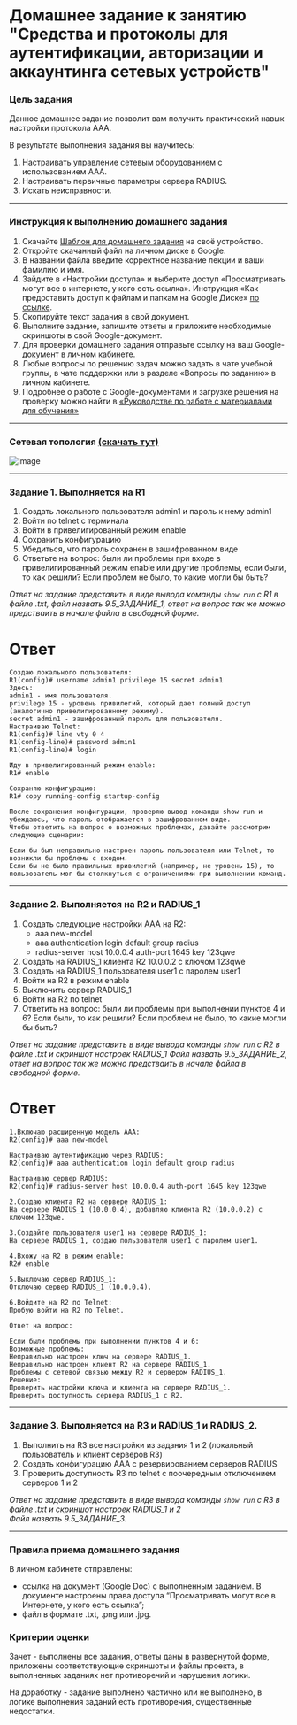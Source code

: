 # Домашнее задание к занятию "Средства и протоколы для аутентификации, авторизации и аккаунтинга сетевых устройств"


### Цель задания

Данное домашнее задание позволит вам получить практический навык настройки протокола ААА.

В результате выполнения задания вы научитесь:  

1. Настраивать управление сетевым оборудованием с использованием ААА.
2. Настраивать первичные параметры сервера RADIUS.
3. Искать неисправности.

------

### Инструкция к выполнению домашнего задания

1. Скачайте [Шаблон для домашнего задания](https://u.netology.ru/backend/uploads/lms/content_assets/file/281/%D0%A1%D0%94%D0%95%D0%9B%D0%90%D0%99%D0%A2%D0%95_%D0%9A%D0%9E%D0%9F%D0%98%D0%AE_-_%D0%A8%D0%B0%D0%B1%D0%BB%D0%BE%D0%BD_%D0%B4%D0%BB%D1%8F_%D0%B4%D0%BE%D0%BC%D0%B0%D1%88%D0%BD%D0%B5%D0%B3%D0%BE_%D0%B7%D0%B0%D0%B4%D0%B0%D0%BD%D0%B8%D1%8F_1.1._%D0%9D%D0%B0%D0%B7%D0%B2%D0%B0%D0%BD%D0%B8%D0%B5_%D0%BB%D0%B5%D0%BA%D1%86%D0%B8%D0%B8_-_%D0%A4%D0%B0%D0%BC%D0%B8%D0%BB%D0%B8%D1%8F_%D0%98%D0%BC%D1%8F.docx) на своё устройство.
2. Откройте скачанный файл на личном диске в Google.
3. В названии файла введите корректное название лекции и ваши фамилию и имя.
4. Зайдите в «Настройки доступа» и выберите доступ «Просматривать могут все в интернете, у кого есть ссылка». Инструкция «Как предоставить доступ к файлам и папкам на Google Диске» [по ссылке](https://support.google.com/docs/answer/2494822?hl=ru&co=GENIE.Platform%3DDesktop).
5. Скопируйте текст задания в свой документ.
6. Выполните задание, запишите ответы и приложите необходимые скриншоты в свой Google-документ.
7. Для проверки домашнего задания отправьте ссылку на ваш Google-документ в личном кабинете.
8. Любые вопросы по решению задач можно задать в чате учебной группы, в чате поддержки или в разделе «Вопросы по заданию» в личном кабинете.
9. Подробнее о работе с Google-документами и загрузке решения на проверку можно найти в [«Руководстве по работе с материалами для обучения»](https://l.netology.ru/instruktsiya-po-materialami-dlya-obucheniya)

---

### Сетевая топология [(скачать тут)](https://github.com/netology-code/optnt-homeworks/blob/main/9.5/new_ini_9.5_lab_AAA.pkt) 

![image](https://user-images.githubusercontent.com/71018632/187076193-b7034998-fdc6-4eaa-b47e-b76d8fa08815.png)

---

### Задание 1. Выполняется на R1

1. Создать локального пользователя admin1 и пароль к нему admin1
2. Войти по telnet с терминала
3. Войти в привелигированный режим enable
4. Сохранить конфигурацию
5. Убедиться, что пароль сохранен в зашифрованном виде
6. Ответьте на вопрос: были ли проблемы при входе в привелигированный режим enable или другие проблемы, если были, то как решили? Если проблем не было, то какие могли бы быть?

*Ответ на задание представить в виде вывода команды `show run` с R1 в файле .txt, файл назвать 9.5_ЗАДАНИЕ_1, ответ на вопрос так же можно предстваить в начале файла в свободной форме.*

# Ответ
```
Создаю локального пользователя:
R1(config)# username admin1 privilege 15 secret admin1
Здесь:
admin1 - имя пользователя.
privilege 15 - уровень привилегий, который дает полный доступ (аналогично привелигированному режиму).
secret admin1 - зашифрованный пароль для пользователя.
Настраиваю Telnet:
R1(config)# line vty 0 4
R1(config-line)# password admin1
R1(config-line)# login

Иду в привелигированный режим enable:
R1# enable

Сохраняю конфигурацию:
R1# copy running-config startup-config

После сохранения конфигурации, проверяю вывод команды show run и убеждаюсь, что пароль отображается в зашифрованном виде.
Чтобы ответить на вопрос о возможных проблемах, давайте рассмотрим следующие сценарии:

Если бы был неправильно настроен пароль пользователя или Telnet, то возникли бы проблемы с входом.
Если бы не было правильных привилегий (например, не уровень 15), то пользователь мог бы столкнуться с ограничениями при выполнении команд.
```
------

### Задание 2. Выполняется на R2 и RADIUS_1

1. Создать следующие настройки AAA на R2:
	- aaa new-model
	- aaa authentication login default group radius
	- radius-server host 10.0.0.4 auth-port 1645 key 123qwe
2. Создать на RADIUS_1 клиента R2 10.0.0.2 с ключом 123qwe
3. Создать на RADIUS_1 пользователя user1 с паролем user1 
4. Войти на R2 в режим enable
5. Выключить сервер RADUIS_1
6. Войти на R2 по telnet
7. Ответить на вопрос: были ли проблемы при выполнении пунктов 4 и 6? Если были, то как решили?  Если проблем не было, то какие могли бы быть?

*Ответ на задание представить в виде вывода команды `show run` с R2 в файле .txt и скриншот настроек RADIUS_1
Файл назвать 9.5_ЗАДАНИЕ_2, ответ на вопрос так же можно предстваить в начале файла в свободной форме.*

# Ответ
```
1.Включаю расширенную модель AAA:
R2(config)# aaa new-model

Настраиваю аутентификацию через RADIUS:
R2(config)# aaa authentication login default group radius

Настраиваю сервер RADIUS:
R2(config)# radius-server host 10.0.0.4 auth-port 1645 key 123qwe

2.Создаю клиента R2 на сервере RADIUS_1:
На сервере RADIUS_1 (10.0.0.4), добавляю клиента R2 (10.0.0.2) с ключом 123qwe.

3.Создайте пользователя user1 на сервере RADIUS_1:
На сервере RADIUS_1, создаю пользователя user1 с паролем user1.

4.Вхожу на R2 в режим enable:
R2# enable

5.Выключаю сервер RADIUS_1:
Отключаю сервер RADIUS_1 (10.0.0.4).

6.Войдите на R2 по Telnet:
Пробую войти на R2 по Telnet.

Ответ на вопрос:

Если были проблемы при выполнении пунктов 4 и 6:
Возможные проблемы:
Неправильно настроен ключ на сервере RADIUS_1.
Неправильно настроен клиент R2 на сервере RADIUS_1.
Проблемы с сетевой связью между R2 и сервером RADIUS_1.
Решение:
Проверить настройки ключа и клиента на сервере RADIUS_1.
Проверить доступность сервера RADIUS_1 с R2.

```
------

### Задание 3. Выполняется на R3 и RADIUS_1 и RADIUS_2.

1. Выполнить на R3 все настройки из задания 1 и 2 (локальный пользователь и клиент серверов R3)
2. Создать конфигурацию AAA с резервированием серверов RADIUS 
3. Проверить доступность R3 по telnet с поочередным отключением серверов 1 и 2

*Ответ на задание представить в виде вывода команды `show run` с R3 в файле .txt и скриншот настроек RADIUS_1 и 2  
Файл назвать 9.5_ЗАДАНИЕ_3.*

------

### Правила приема домашнего задания

В личном кабинете отправлены:

- ссылка на документ (Google Doc) с выполненным заданием. В документе настроены права доступа “Просматривать могут все в Интернете, у кого есть ссылка”;
- файл в формате .txt, .png или .jpg.

### Критерии оценки

Зачет - выполнены все задания, ответы даны в развернутой форме, приложены соответствующие скриншоты и файлы проекта, в выполненных заданиях нет противоречий и нарушения логики.

На доработку - задание выполнено частично или не выполнено, в логике выполнения заданий есть противоречия, существенные недостатки.
